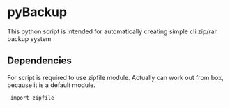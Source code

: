 # pyBackup
This python script is intended for automatically creating simple cli zip/rar backup system

## Dependencies
For script is required to use zipfile module. Actually can work out from box, because it is a default module.

     import zipfile
